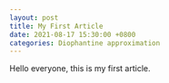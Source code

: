 ```yaml
---
layout: post
title: My First Article
date: 2021-08-17 15:30:00 +0800
categories: Diophantine approximation
---
```




Hello everyone, this is my first article.